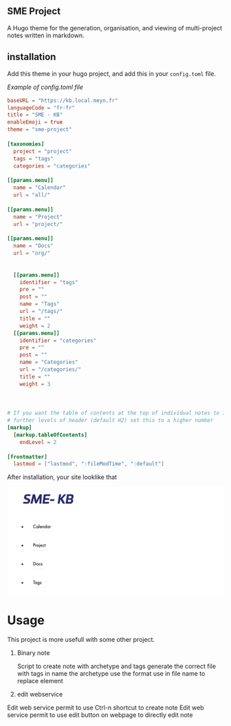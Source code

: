 ## SME Project

A Hugo theme for the generation, organisation, and viewing of multi-project notes written in markdown.

## installation

Add this theme in your hugo project, and add this in your `config.toml` file.

*Example of config.toml file*

``` toml
baseURL = "https://kb.local.meyn.fr"
languageCode = "fr-fr"
title = "SME - KB"
enableEmoji = true
theme = "sme-project"

[taxonomies]
  project = "project"
  tags = "tags"
  categories = "categories"

[[params.menu]]
  name = "Calendar"
  url = "all/"

[[params.menu]]
  name = "Project"
  url = "project/"

[[params.menu]]
  name = "Docs"
  url = "org/"


  [[params.menu]]
    identifier = "tags"
    pre = ""
    post = ""
    name = "Tags"
    url = "/tags/"
    title = ""
    weight = 2
  [[params.menu]]
    identifier = "categories"
    pre = ""
    post = ""
    name = "Categories"
    url = "/categories/"
    title = ""
    weight = 3



# If you want the table of contents at the top of individual notes to index
# further levels of header (default H2) set this to a higher number
[markup]
  [markup.tableOfContents]
    endLevel = 2

[frontmatter]
  lastmod = ["lastmod", ":fileModTime", ":default"]
```

After installation, your site looklike that

![example](site.png)

# Usage 
This project is more usefull with some other project.

1. Binary note

   Script to create note with archetype and tags
   generate the correct file with tags in name
   the archetype use the format use in file name to replace element
 
 2. edit webservice
   
   Edit web service permit to use Ctrl-n shortcut to create note
   Edit web service permit to use edit button on webpage to directly edit note
